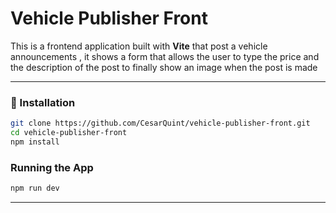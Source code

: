 # Vehicle Publisher Front

This is a frontend application built with **Vite** that post a vehicle announcements , it shows a form that allows the
user to type the price and the description of the post to finally show an image when the post is made

---

### 🔧 Installation

```bash
git clone https://github.com/CesarQuint/vehicle-publisher-front.git
cd vehicle-publisher-front
npm install
```

### Running the App

```bash
npm run dev
```

---
